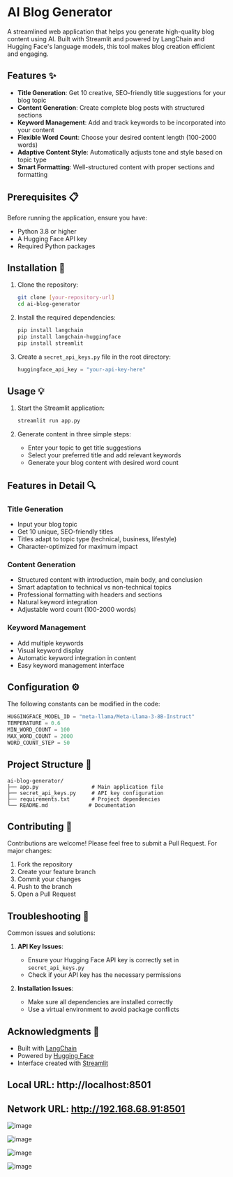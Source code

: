 # AI Blog Generator

A streamlined web application that helps you generate high-quality blog content using AI. Built with Streamlit and powered by LangChain and Hugging Face's language models, this tool makes blog creation efficient and engaging.

## Features ✨

- **Title Generation**: Get 10 creative, SEO-friendly title suggestions for your blog topic 
- **Content Generation**: Create complete blog posts with structured sections
- **Keyword Management**: Add and track keywords to be incorporated into your content
- **Flexible Word Count**: Choose your desired content length (100-2000 words)
- **Adaptive Content Style**: Automatically adjusts tone and style based on topic type
- **Smart Formatting**: Well-structured content with proper sections and formatting

## Prerequisites 📋

Before running the application, ensure you have:

- Python 3.8 or higher
- A Hugging Face API key
- Required Python packages

## Installation 🚀

1. Clone the repository:
   ```bash
   git clone [your-repository-url]
   cd ai-blog-generator
   ```

2. Install the required dependencies:
   ```bash
   pip install langchain
   pip install langchain-huggingface
   pip install streamlit
   ```

3. Create a `secret_api_keys.py` file in the root directory:
   ```python
   huggingface_api_key = "your-api-key-here"
   ```

## Usage 💡

1. Start the Streamlit application:
   ```bash
   streamlit run app.py
   ```

2. Generate content in three simple steps:
   - Enter your topic to get title suggestions
   - Select your preferred title and add relevant keywords
   - Generate your blog content with desired word count

## Features in Detail 🔍

### Title Generation
- Input your blog topic
- Get 10 unique, SEO-friendly titles
- Titles adapt to topic type (technical, business, lifestyle)
- Character-optimized for maximum impact

### Content Generation
- Structured content with introduction, main body, and conclusion
- Smart adaptation to technical vs non-technical topics
- Professional formatting with headers and sections
- Natural keyword integration
- Adjustable word count (100-2000 words)

### Keyword Management
- Add multiple keywords
- Visual keyword display
- Automatic keyword integration in content
- Easy keyword management interface

## Configuration ⚙️

The following constants can be modified in the code:
```python
HUGGINGFACE_MODEL_ID = "meta-llama/Meta-Llama-3-8B-Instruct"
TEMPERATURE = 0.6
MIN_WORD_COUNT = 100
MAX_WORD_COUNT = 2000
WORD_COUNT_STEP = 50
```

## Project Structure 📁

```
ai-blog-generator/
├── app.py                 # Main application file
├── secret_api_keys.py     # API key configuration
├── requirements.txt       # Project dependencies
└── README.md             # Documentation
```

## Contributing 🤝

Contributions are welcome! Please feel free to submit a Pull Request. For major changes:

1. Fork the repository
2. Create your feature branch
3. Commit your changes
4. Push to the branch
5. Open a Pull Request

## Troubleshooting 🔧

Common issues and solutions:

1. **API Key Issues**:
   - Ensure your Hugging Face API key is correctly set in `secret_api_keys.py`
   - Check if your API key has the necessary permissions

2. **Installation Issues**:
   - Make sure all dependencies are installed correctly
   - Use a virtual environment to avoid package conflicts

## Acknowledgments 🙏

- Built with [LangChain](https://github.com/hwchase17/langchain)
- Powered by [Hugging Face](https://huggingface.co/)
- Interface created with [Streamlit](https://streamlit.io/)

##  Local URL: http://localhost:8501
##  Network URL: http://192.168.68.91:8501



![image](https://github.com/user-attachments/assets/52b6779f-977a-4b07-8f09-66867f83af48)


![image](https://github.com/user-attachments/assets/fd703fb1-0b45-46cc-b104-7ff558936a61)


![image](https://github.com/user-attachments/assets/51a14c08-8f47-40a3-82bc-b0110e801e8c)


![image](https://github.com/user-attachments/assets/096d590f-5a20-4b49-89b5-8a90077bada5)



